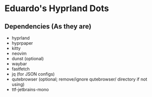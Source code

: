 # Eduardo's Hyprland Dots

## Dependencies (As they are)
- hyprland
- hyprpaper
- kitty
- neovim
- dunst (optional)
- waybar
- fastfetch
- jq (for JSON configs)
- qutebrowser (optional; remove/ignore qutebrowser/ directory if not using)
- ttf-jetbrains-mono

